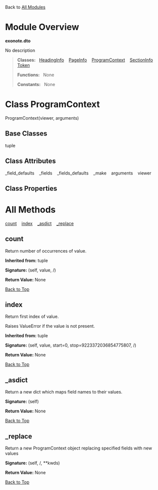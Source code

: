 Back to [All Modules](https://github.com/pyrustic/blob/master/docs/modules/README.md#readme)

# Module Overview

**exonote.dto**
 
No description

> **Classes:** &nbsp; [HeadingInfo](https://github.com/pyrustic/blob/master/docs/modules/content/exonote.dto/content/classes/HeadingInfo.md#class-headinginfo) &nbsp;&nbsp; [PageInfo](https://github.com/pyrustic/blob/master/docs/modules/content/exonote.dto/content/classes/PageInfo.md#class-pageinfo) &nbsp;&nbsp; [ProgramContext](https://github.com/pyrustic/blob/master/docs/modules/content/exonote.dto/content/classes/ProgramContext.md#class-programcontext) &nbsp;&nbsp; [SectionInfo](https://github.com/pyrustic/blob/master/docs/modules/content/exonote.dto/content/classes/SectionInfo.md#class-sectioninfo) &nbsp;&nbsp; [Token](https://github.com/pyrustic/blob/master/docs/modules/content/exonote.dto/content/classes/Token.md#class-token)
>
> **Functions:** &nbsp; None
>
> **Constants:** &nbsp; None

# Class ProgramContext
ProgramContext(viewer, arguments)

## Base Classes
tuple

## Class Attributes
\_field\_defaults &nbsp;&nbsp; \_fields &nbsp;&nbsp; \_fields\_defaults &nbsp;&nbsp; \_make &nbsp;&nbsp; arguments &nbsp;&nbsp; viewer

## Class Properties


# All Methods
[count](#count) &nbsp;&nbsp; [index](#index) &nbsp;&nbsp; [\_asdict](#_asdict) &nbsp;&nbsp; [\_replace](#_replace)

## count
Return number of occurrences of value.

**Inherited from:** tuple

**Signature:** (self, value, /)





**Return Value:** None

[Back to Top](#module-overview)


## index
Return first index of value.

Raises ValueError if the value is not present.

**Inherited from:** tuple

**Signature:** (self, value, start=0, stop=9223372036854775807, /)





**Return Value:** None

[Back to Top](#module-overview)


## \_asdict
Return a new dict which maps field names to their values.



**Signature:** (self)





**Return Value:** None

[Back to Top](#module-overview)


## \_replace
Return a new ProgramContext object replacing specified fields with new values



**Signature:** (self, /, \*\*kwds)





**Return Value:** None

[Back to Top](#module-overview)




